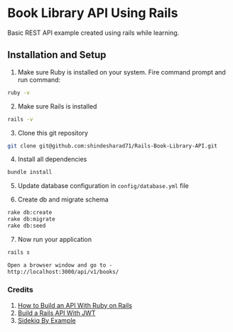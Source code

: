 # Book Library API Using Rails

Basic REST API example created using rails while learning.

## Installation and Setup

1. Make sure Ruby is installed on your system. Fire command prompt and run command:

```bash
ruby -v
```

2. Make sure Rails is installed

```bash
rails -v
```

3. Clone this git repository

```bash
git clone git@github.com:shindesharad71/Rails-Book-Library-API.git
```

4. Install all dependencies

```bash
bundle install
```

5. Update database configuration in `config/database.yml` file

6. Create db and migrate schema

```bash
rake db:create
rake db:migrate
rake db:seed
```

7. Now run your application

```bash
rails s
```

```txt
Open a browser window and go to -  
http://localhost:3000/api/v1/books/
```

### Credits

1. [How to Build an API With Ruby on Rails](https://medium.com/swlh/how-to-build-an-api-with-ruby-on-rails-28e27d47455a)
2. [Build a Rails API With JWT](https://betterprogramming.pub/build-a-rails-api-with-jwt-61fb8a52d833)
3. [Sidekiq By Example](https://railsexamples.com/sidekiq-by-example/)
